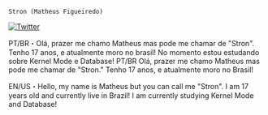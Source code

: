 
`Stron (Matheus Figueiredo)`

[![Twitter](https://img.shields.io/twitter/url?label=Twitter&style=social&url=https%3A%2F%2Ftwitter.com%2Fblxcklxcas)](https://twitter.com/str0nn)

PT/BR・Olá, prazer me chamo Matheus mas pode me chamar de "Stron".
Tenho 17 anos, e atualmente moro no brasil!
No momento estou estudando sobre Kernel Mode e Database!
PT/BR Olá, prazer me chamo Matheus mas pode me chamar de "Stron."
Tenho 17 anos, e atualmente moro no Brasil!


EN/US・Hello, my name is Matheus but you can call me "Stron".
I am 17 years old and currently live in Brazil!
I am currently studying Kernel Mode and Database!
